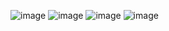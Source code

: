 ![image](https://github.com/joasheng/cse15l-lab-reports/assets/125727125/75b220b1-7e91-451c-b4c6-c3a3c0b39932)
![image](https://github.com/joasheng/cse15l-lab-reports/assets/125727125/7a9a1c56-2eeb-45a7-82e0-82861f2783e2)
![image](https://github.com/joasheng/cse15l-lab-reports/assets/125727125/a3324e8c-2369-4f67-8aab-bd1986a6aac0)
![image](https://github.com/joasheng/cse15l-lab-reports/assets/125727125/eca7663a-8220-49e8-a163-b86dea5423c4)

